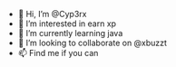 - 👋 Hi, I’m @Cyp3rx
- 👀 I’m interested in earn xp
- 🌱 I’m currently learning java
- 💞️ I’m looking to collaborate on @xbuzzt
- 📫 Find me if you can
